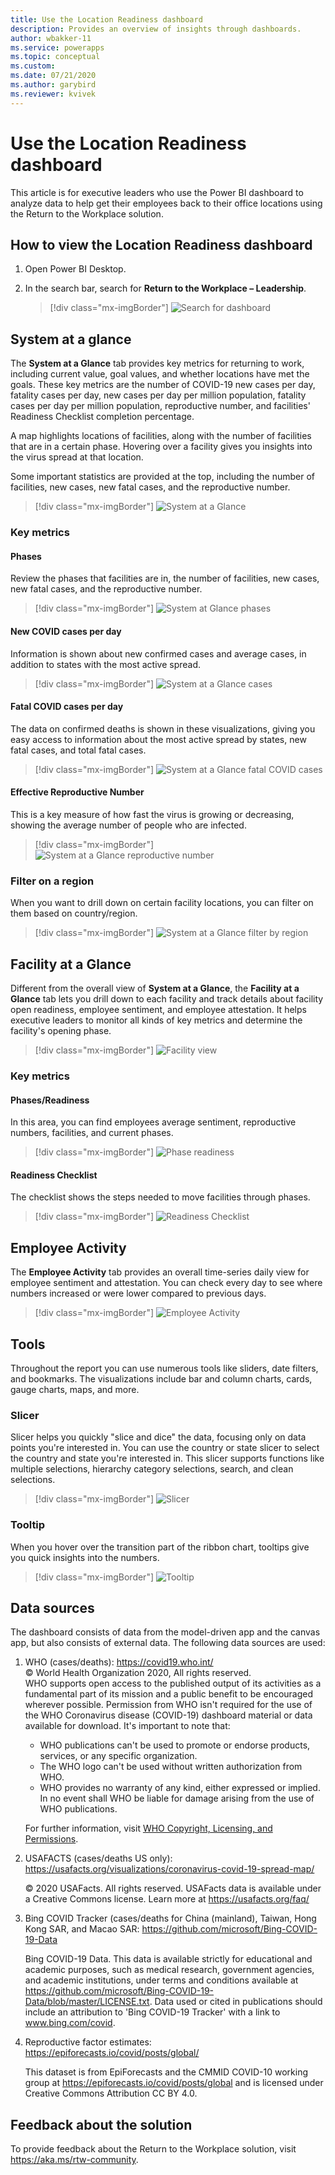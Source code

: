 ```yaml
---
title: Use the Location Readiness dashboard
description: Provides an overview of insights through dashboards.
author: wbakker-11
ms.service: powerapps
ms.topic: conceptual
ms.custom: 
ms.date: 07/21/2020
ms.author: garybird
ms.reviewer: kvivek
---
```


# Use the Location Readiness dashboard

This article is for executive leaders who use the Power BI dashboard to analyze data to help get their employees back to their office locations using the Return to the Workplace solution. 

## How to view the Location Readiness dashboard

1. Open Power BI Desktop.

2. In the search bar, search for **Return to the Workplace – Leadership**.

    > [!div class="mx-imgBorder"]
    > ![Search for dashboard](media/pbi-dash-command-bar.png "Search for dashboard")

## System at a glance

The **System at a Glance** tab provides key metrics for returning to work, including current value, goal values, and whether locations have met the goals. These key metrics are the number of COVID-19 new cases per day, fatality cases per day, new cases per day per million population, fatality cases per day per million population, reproductive number, and facilities' Readiness Checklist completion percentage.

A map highlights locations of facilities, along with the number of facilities that are in a certain phase. Hovering over a facility gives you insights into the virus spread at that location.

Some important statistics are provided at the top, including the number of facilities, new cases, new fatal cases, and the reproductive number.

> [!div class="mx-imgBorder"]
> ![System at a Glance](media/pbi-dash-system-at-a-glance2.png "System at a Glance")

### Key metrics

#### Phases
Review the phases that facilities are in, the number of facilities, new cases, new fatal cases, and the reproductive number.

> [!div class="mx-imgBorder"]
> ![System at Glance phases](media/pbi-dash-system-at-a-glance-phases.png "System at a Glance phases")

#### New COVID cases per day
Information is shown about new confirmed cases and average cases, in addition to states with the most active spread.

> [!div class="mx-imgBorder"]
> ![System at a Glance cases](media/pbi-dash-report-covidcases.png "System at a Glance cases")

#### Fatal COVID cases per day
The data on confirmed deaths is shown in these visualizations, giving you easy access to information about the most active spread by states, new fatal cases, and total fatal cases.

> [!div class="mx-imgBorder"]
> ![System at a Glance fatal COVID cases](media/pbi-dash-report-fatalcovidcases.png "System at a Glance fatal COVID cases")

#### Effective Reproductive Number

This is a key measure of how fast the virus is growing or decreasing, showing the average number of people who are infected.

> [!div class="mx-imgBorder"]
> ![System at a Glance reproductive number](media/pbi-dash-report-reproductivenumber.png "System at a Glance reproductive number")

### Filter on a region

When you want to drill down on certain facility locations, you can filter on them based on country/region.

> [!div class="mx-imgBorder"]
> ![System at a Glance filter by region](media/pbi-dash-report-filter-region.png "System at a Glance filter by region")

## Facility at a Glance

Different from the overall view of **System at a Glance**, the **Facility at a Glance** tab lets you drill down to each facility and track details about facility open readiness, employee sentiment, and employee attestation. It helps executive leaders to monitor all kinds of key metrics and determine the facility's opening phase.

> [!div class="mx-imgBorder"]
> ![Facility view](media/pbi-dash-selected-facility-details2.png "Facility view")

### Key metrics

#### Phases/Readiness

In this area, you can find employees average sentiment, reproductive numbers, facilities, and current phases.

> [!div class="mx-imgBorder"]
> ![Phase readiness](media/pbi-dash-report-facility-at-a-glance-PhaseReadiness.png "Phase readiness")

#### Readiness Checklist

The checklist shows the steps needed to move facilities through phases.

> [!div class="mx-imgBorder"]
> ![Readiness Checklist](media/pbi-dash-report-facility-at-a-glance-checklist.png "Readiness Checklist")

## Employee Activity 

The **Employee Activity** tab provides an overall time-series daily view for employee sentiment and attestation. You can check every day to see where numbers increased or were lower compared to previous days.

> [!div class="mx-imgBorder"]
> ![Employee Activity](media/pbi-dash-employee-activity2.png "Employee Activity")

## Tools

Throughout the report you can use numerous tools like sliders, date filters, and bookmarks. The visualizations include bar and column charts, cards, gauge charts, maps, and more.

### Slicer

Slicer helps you quickly "slice and dice" the data, focusing only on data points you're interested in. You can use the country or state slicer to select the country and state you're interested in. This slicer supports functions like multiple selections, hierarchy category selections, search, and clean selections.

> [!div class="mx-imgBorder"]
> ![Slicer](media/pbi-dash-report-filter-region2.png "Slicer")

### Tooltip

When you hover over the transition part of the ribbon chart, tooltips give you quick insights into the numbers.

> [!div class="mx-imgBorder"]
> ![Tooltip](media/pbi-dash-transition-hover-metrics3.png "Tooltip")

## Data sources

The dashboard consists of data from the model-driven app and the canvas app, but also consists of external data. The following data sources are used:

1. WHO (cases/deaths): <https://covid19.who.int/>  
© World Health Organization 2020, All rights reserved.  
WHO supports open access to the published output of its activities as a fundamental part of its mission and a public benefit to be encouraged wherever possible. Permission from WHO isn't required for the use of the WHO Coronavirus disease (COVID-19) dashboard material or data available for download. It's important to note that:

   - WHO publications can't be used to promote or endorse products, services, or any specific organization.
   - The WHO logo can't be used without written authorization from WHO.
   - WHO provides no warranty of any kind, either expressed or implied. In no event shall WHO be liable for damage arising from the use of WHO publications.

   For further information, visit [WHO Copyright, Licensing, and Permissions](https://www.who.int/about/who-we-are/publishing-policies/copyright).

2. USAFACTS (cases/deaths US only): <https://usafacts.org/visualizations/coronavirus-covid-19-spread-map/>  

   © 2020 USAFacts. All rights reserved.  USAFacts data is available under a Creative Commons license. Learn more at <https://usafacts.org/faq/> 

3. Bing COVID Tracker (cases/deaths for China (mainland), Taiwan, Hong Kong SAR, and Macao SAR: <https://github.com/microsoft/Bing-COVID-19-Data>

    Bing COVID-19 Data.  This data is available strictly for educational and academic purposes, such as medical research, government agencies, and academic institutions, under terms and conditions available at <https://github.com/microsoft/Bing-COVID-19-Data/blob/master/LICENSE.txt>. Data used or cited in publications should include an attribution to 'Bing COVID-19 Tracker' with a link to www.bing.com/covid.

4. Reproductive factor estimates: <https://epiforecasts.io/covid/posts/global/> 

    This dataset is from EpiForecasts and the CMMID COVID-10 working group at <https://epiforecasts.io/covid/posts/global> and is licensed under Creative Commons Attribution CC BY 4.0.

## Feedback about the solution

To provide feedback about the Return to the Workplace solution, visit <https://aka.ms/rtw-community>.